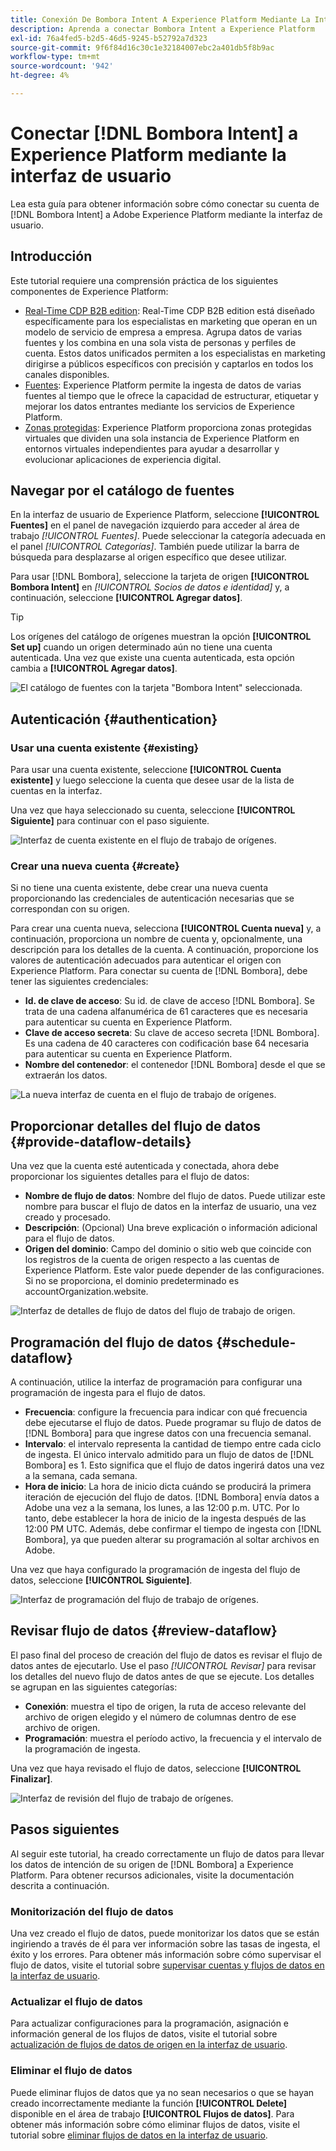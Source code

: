 ```yaml
---
title: Conexión De Bombora Intent A Experience Platform Mediante La Interfaz De Usuario
description: Aprenda a conectar Bombora Intent a Experience Platform
exl-id: 76a4fed5-b2d5-46d5-9245-b52792a7d323
source-git-commit: 9f6f84d16c30c1e32184007ebc2a401db5f8b9ac
workflow-type: tm+mt
source-wordcount: '942'
ht-degree: 4%

---
```


# Conectar [!DNL Bombora Intent] a Experience Platform mediante la interfaz de usuario

Lea esta guía para obtener información sobre cómo conectar su cuenta de [!DNL Bombora Intent] a Adobe Experience Platform mediante la interfaz de usuario.

## Introducción 

Este tutorial requiere una comprensión práctica de los siguientes componentes de Experience Platform:

* [Real-Time CDP B2B edition](../../../../../rtcdp/b2b-overview.md): Real-Time CDP B2B edition está diseñado específicamente para los especialistas en marketing que operan en un modelo de servicio de empresa a empresa. Agrupa datos de varias fuentes y los combina en una sola vista de personas y perfiles de cuenta. Estos datos unificados permiten a los especialistas en marketing dirigirse a públicos específicos con precisión y captarlos en todos los canales disponibles.
* [Fuentes](../../../../home.md): Experience Platform permite la ingesta de datos de varias fuentes al tiempo que le ofrece la capacidad de estructurar, etiquetar y mejorar los datos entrantes mediante los servicios de Experience Platform.
* [Zonas protegidas](../../../../../sandboxes/home.md): Experience Platform proporciona zonas protegidas virtuales que dividen una sola instancia de Experience Platform en entornos virtuales independientes para ayudar a desarrollar y evolucionar aplicaciones de experiencia digital.

## Navegar por el catálogo de fuentes

En la interfaz de usuario de Experience Platform, seleccione **[!UICONTROL Fuentes]** en el panel de navegación izquierdo para acceder al área de trabajo *[!UICONTROL Fuentes]*. Puede seleccionar la categoría adecuada en el panel *[!UICONTROL Categorías]*. También puede utilizar la barra de búsqueda para desplazarse al origen específico que desee utilizar.

Para usar [!DNL Bombora], seleccione la tarjeta de origen **[!UICONTROL Bombora Intent]** en *[!UICONTROL Socios de datos e identidad]* y, a continuación, seleccione **[!UICONTROL Agregar datos]**.

>[!TIP]
>
>Los orígenes del catálogo de orígenes muestran la opción **[!UICONTROL Set up]** cuando un origen determinado aún no tiene una cuenta autenticada. Una vez que existe una cuenta autenticada, esta opción cambia a **[!UICONTROL Agregar datos]**.

![El catálogo de fuentes con la tarjeta &quot;Bombora Intent&quot; seleccionada.](../../../../images/tutorials/create/bombora/catalog.png)

## Autenticación {#authentication}

### Usar una cuenta existente {#existing}

Para usar una cuenta existente, seleccione **[!UICONTROL Cuenta existente]** y luego seleccione la cuenta que desee usar de la lista de cuentas en la interfaz.

Una vez que haya seleccionado su cuenta, seleccione **[!UICONTROL Siguiente]** para continuar con el paso siguiente.

![Interfaz de cuenta existente en el flujo de trabajo de orígenes.](../../../../images/tutorials/create/bombora/existing.png)

### Crear una nueva cuenta {#create}

Si no tiene una cuenta existente, debe crear una nueva cuenta proporcionando las credenciales de autenticación necesarias que se correspondan con su origen.

Para crear una cuenta nueva, selecciona **[!UICONTROL Cuenta nueva]** y, a continuación, proporciona un nombre de cuenta y, opcionalmente, una descripción para los detalles de la cuenta. A continuación, proporcione los valores de autenticación adecuados para autenticar el origen con Experience Platform. Para conectar su cuenta de [!DNL Bombora], debe tener las siguientes credenciales:

* **Id. de clave de acceso**: Su id. de clave de acceso [!DNL Bombora]. Se trata de una cadena alfanumérica de 61 caracteres que es necesaria para autenticar su cuenta en Experience Platform.
* **Clave de acceso secreta**: Su clave de acceso secreta [!DNL Bombora]. Es una cadena de 40 caracteres con codificación base 64 necesaria para autenticar su cuenta en Experience Platform.
* **Nombre del contenedor**: el contenedor [!DNL Bombora] desde el que se extraerán los datos.

![La nueva interfaz de cuenta en el flujo de trabajo de orígenes.](../../../../images/tutorials/create/bombora/new.png)

## Proporcionar detalles del flujo de datos {#provide-dataflow-details}

Una vez que la cuenta esté autenticada y conectada, ahora debe proporcionar los siguientes detalles para el flujo de datos:

* **Nombre de flujo de datos**: Nombre del flujo de datos. Puede utilizar este nombre para buscar el flujo de datos en la interfaz de usuario, una vez creado y procesado.
* **Descripción**: (Opcional) Una breve explicación o información adicional para el flujo de datos.
* **Origen del dominio**: Campo del dominio o sitio web que coincide con los registros de la cuenta de origen respecto a las cuentas de Experience Platform. Este valor puede depender de las configuraciones. Si no se proporciona, el dominio predeterminado es accountOrganization.website.

![Interfaz de detalles de flujo de datos del flujo de trabajo de origen.](../../../../images/tutorials/create/bombora/dataflow-detail.png)

## Programación del flujo de datos {#schedule-dataflow}

A continuación, utilice la interfaz de programación para configurar una programación de ingesta para el flujo de datos.

* **Frecuencia**: configure la frecuencia para indicar con qué frecuencia debe ejecutarse el flujo de datos. Puede programar su flujo de datos de [!DNL Bombora] para que ingrese datos con una frecuencia semanal.
* **Intervalo**: el intervalo representa la cantidad de tiempo entre cada ciclo de ingesta. El único intervalo admitido para un flujo de datos de [!DNL Bombora] es 1. Esto significa que el flujo de datos ingerirá datos una vez a la semana, cada semana.
* **Hora de inicio**: La hora de inicio dicta cuándo se producirá la primera iteración de ejecución del flujo de datos. [!DNL Bombora] envía datos a Adobe una vez a la semana, los lunes, a las 12:00 p.m. UTC. Por lo tanto, debe establecer la hora de inicio de la ingesta después de las 12:00 PM UTC. Además, debe confirmar el tiempo de ingesta con [!DNL Bombora], ya que pueden alterar su programación al soltar archivos en Adobe.

Una vez que haya configurado la programación de ingesta del flujo de datos, seleccione **[!UICONTROL Siguiente]**.

![Interfaz de programación del flujo de trabajo de orígenes.](../../../../images/tutorials/create/bombora/scheduling.png)

## Revisar flujo de datos {#review-dataflow}

El paso final del proceso de creación del flujo de datos es revisar el flujo de datos antes de ejecutarlo. Use el paso *[!UICONTROL Revisar]* para revisar los detalles del nuevo flujo de datos antes de que se ejecute. Los detalles se agrupan en las siguientes categorías:

* **Conexión**: muestra el tipo de origen, la ruta de acceso relevante del archivo de origen elegido y el número de columnas dentro de ese archivo de origen.
* **Programación**: muestra el período activo, la frecuencia y el intervalo de la programación de ingesta.

Una vez que haya revisado el flujo de datos, seleccione **[!UICONTROL Finalizar]**.

![Interfaz de revisión del flujo de trabajo de orígenes.](../../../../images/tutorials/create/bombora/review.png)

## Pasos siguientes

Al seguir este tutorial, ha creado correctamente un flujo de datos para llevar los datos de intención de su origen de [!DNL Bombora] a Experience Platform. Para obtener recursos adicionales, visite la documentación descrita a continuación.

### Monitorización del flujo de datos

Una vez creado el flujo de datos, puede monitorizar los datos que se están ingiriendo a través de él para ver información sobre las tasas de ingesta, el éxito y los errores. Para obtener más información sobre cómo supervisar el flujo de datos, visite el tutorial sobre [supervisar cuentas y flujos de datos en la interfaz de usuario](../../../../../dataflows/ui/monitor-sources.md).

### Actualizar el flujo de datos

Para actualizar configuraciones para la programación, asignación e información general de los flujos de datos, visite el tutorial sobre [actualización de flujos de datos de origen en la interfaz de usuario](../../update-dataflows.md).

### Eliminar el flujo de datos

Puede eliminar flujos de datos que ya no sean necesarios o que se hayan creado incorrectamente mediante la función **[!UICONTROL Delete]** disponible en el área de trabajo **[!UICONTROL Flujos de datos]**. Para obtener más información sobre cómo eliminar flujos de datos, visite el tutorial sobre [eliminar flujos de datos en la interfaz de usuario](../../delete.md).
